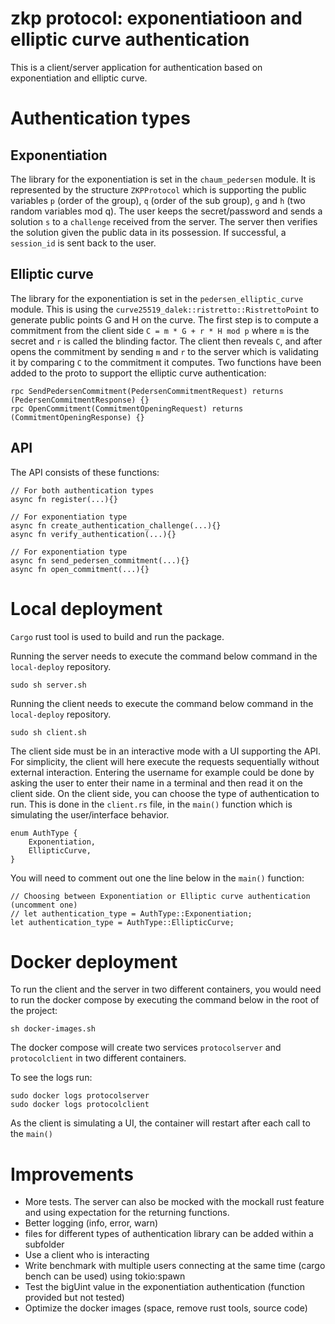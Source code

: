 # zkp protocol: exponentiatioon and elliptic curve authentication

This is a client/server application for authentication based on exponentiation and elliptic curve.

# Authentication types

## Exponentiation

The library for the exponentiation is set in the `chaum_pedersen` module. It is represented by the structure `ZKPProtocol` which is supporting the public variables `p` (order of the group), `q` (order of the sub group), `g` and `h` (two random variables mod q).
The user keeps the secret/password and sends a solution `s` to a `challenge` received from the server. The server then verifies the solution given the public data in its possession. If successful, a `session_id` is sent back to the user.


## Elliptic curve

The library for the exponentiation is set in the `pedersen_elliptic_curve` module. This is using the `curve25519_dalek::ristretto::RistrettoPoint` to generate public points G and H on the curve. The first step is to compute a commitment from the client side `C = m * G + r * H mod p` where `m` is the secret and `r` is called the blinding factor.
The client then reveals `C`, and after opens the commitment by sending `m` and `r` to the server which is validating it by comparing `C` to the commitment it computes.
Two functions have been added to the proto to support the elliptic curve authentication:
```
rpc SendPedersenCommitment(PedersenCommitmentRequest) returns (PedersenCommitmentResponse) {}
rpc OpenCommitment(CommitmentOpeningRequest) returns (CommitmentOpeningResponse) {}
```

## API

The API consists of these functions:

```
// For both authentication types
async fn register(...){}

// For exponentiation type
async fn create_authentication_challenge(...){}
async fn verify_authentication(...){}

// For exponentiation type
async fn send_pedersen_commitment(...){}
async fn open_commitment(...){}

```

# Local deployment

`Cargo` rust tool is used to build and run the package.

Running the server needs to execute the command below command in the `local-deploy` repository.

```
sudo sh server.sh
```

Running the client needs to execute the command below command in the `local-deploy` repository.

```
sudo sh client.sh
```
The client side must be in an interactive mode with a UI supporting the API. For simplicity, the client will here execute the requests sequentially without external interaction. Entering the username for example could be done by asking the user to enter their name in a terminal and then read it on the client side.
On the client side, you can choose the type of authentication to run. This is done in the `client.rs` file, in the `main()` function which is simulating the user/interface behavior.

```
enum AuthType {
    Exponentiation,
    EllipticCurve,
}
```

 You will need to comment out one the line below in the `main()` function:

```  
// Choosing between Exponentiation or Elliptic curve authentication (uncomment one)
// let authentication_type = AuthType::Exponentiation;
let authentication_type = AuthType::EllipticCurve;
```

# Docker deployment

To run the client and the server in two different containers, you would need to run the docker compose by executing the command below in the root of the project:

```
sh docker-images.sh
```
The docker compose will create two services `protocolserver` and `protocolclient` in two different containers.

To see the logs run:
```
sudo docker logs protocolserver
sudo docker logs protocolclient
```
As the client is simulating a UI, the container will restart after each call to the `main()`


# Improvements

* More tests. The server can also be mocked with the mockall rust feature and using expectation for the returning functions.
* Better logging (info, error, warn)
* files for different types of authentication library can be added within a subfolder
* Use a client who is interacting 
* Write benchmark with multiple users connecting at the same time (cargo bench can be used) using tokio:spawn
* Test the bigUint value in the exponentiation authentication (function provided but not tested)
* Optimize the docker images (space, remove rust tools, source code)




